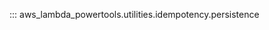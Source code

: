 <!-- markdownlint-disable MD043 MD041 -->
::: aws_lambda_powertools.utilities.idempotency.persistence

